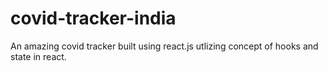 # covid-tracker-india
An amazing covid tracker built using react.js utlizing concept of hooks and state in react.

